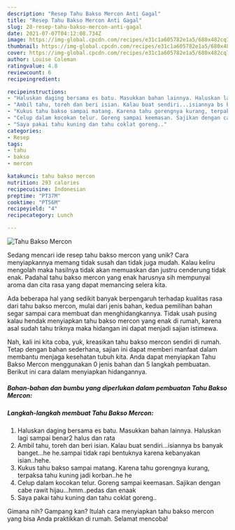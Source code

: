 ```yaml
---
description: "Resep Tahu Bakso Mercon Anti Gagal"
title: "Resep Tahu Bakso Mercon Anti Gagal"
slug: 28-resep-tahu-bakso-mercon-anti-gagal
date: 2021-07-07T04:12:08.734Z
image: https://img-global.cpcdn.com/recipes/e31c1a605782e1a5/680x482cq70/tahu-bakso-mercon-foto-resep-utama.jpg
thumbnail: https://img-global.cpcdn.com/recipes/e31c1a605782e1a5/680x482cq70/tahu-bakso-mercon-foto-resep-utama.jpg
cover: https://img-global.cpcdn.com/recipes/e31c1a605782e1a5/680x482cq70/tahu-bakso-mercon-foto-resep-utama.jpg
author: Louise Coleman
ratingvalue: 4.8
reviewcount: 6
recipeingredient:

recipeinstructions:
- "Haluskan daging bersama es batu. Masukkan bahan lainnya. Haluskan lagi sampai benar2 halus dan rata"
- "Ambil tahu, toreh dan beri isian. Kalau buat sendiri...isiannya bs banyak banget...he he.sampai tidak rapi bentuknya karena kebanyakan isian..hehe."
- "Kukus tahu bakso sampai matang. Karena tahu gorengnya kurang, terpaksa tahu kuning jadi korban..he he"
- "Celup dalam kocokan telur. Goreng sampai keemasan. Sajikan dengan cabe rawit hijau...hmm..pedas dan enaak"
- "Saya pakai tahu kuning dan tahu coklat goreng.."
categories:
- Resep
tags:
- tahu
- bakso
- mercon

katakunci: tahu bakso mercon 
nutrition: 293 calories
recipecuisine: Indonesian
preptime: "PT37M"
cooktime: "PT56M"
recipeyield: "4"
recipecategory: Lunch

---
```



![Tahu Bakso Mercon](https://img-global.cpcdn.com/recipes/e31c1a605782e1a5/680x482cq70/tahu-bakso-mercon-foto-resep-utama.jpg)

Sedang mencari ide resep tahu bakso mercon yang unik? Cara menyiapkannya memang tidak susah dan tidak juga mudah. Kalau keliru mengolah maka hasilnya tidak akan memuaskan dan justru cenderung tidak enak. Padahal tahu bakso mercon yang enak harusnya sih mempunyai aroma dan cita rasa yang dapat memancing selera kita.



Ada beberapa hal yang sedikit banyak berpengaruh terhadap kualitas rasa dari tahu bakso mercon, mulai dari jenis bahan, kedua pemilihan bahan segar sampai cara membuat dan menghidangkannya. Tidak usah pusing kalau hendak menyiapkan tahu bakso mercon yang enak di rumah, karena asal sudah tahu triknya maka hidangan ini dapat menjadi sajian istimewa.


Nah, kali ini kita coba, yuk, kreasikan tahu bakso mercon sendiri di rumah. Tetap dengan bahan sederhana, sajian ini dapat memberi manfaat dalam membantu menjaga kesehatan tubuh kita. Anda dapat menyiapkan Tahu Bakso Mercon menggunakan 0 jenis bahan dan 5 langkah pembuatan. Berikut ini cara dalam menyiapkan hidangannya.

<!--inarticleads1-->

##### Bahan-bahan dan bumbu yang diperlukan dalam pembuatan Tahu Bakso Mercon:





<!--inarticleads2-->

##### Langkah-langkah membuat Tahu Bakso Mercon:

1. Haluskan daging bersama es batu. Masukkan bahan lainnya. Haluskan lagi sampai benar2 halus dan rata
1. Ambil tahu, toreh dan beri isian. Kalau buat sendiri...isiannya bs banyak banget...he he.sampai tidak rapi bentuknya karena kebanyakan isian..hehe.
1. Kukus tahu bakso sampai matang. Karena tahu gorengnya kurang, terpaksa tahu kuning jadi korban..he he
1. Celup dalam kocokan telur. Goreng sampai keemasan. Sajikan dengan cabe rawit hijau...hmm..pedas dan enaak
1. Saya pakai tahu kuning dan tahu coklat goreng..




Gimana nih? Gampang kan? Itulah cara menyiapkan tahu bakso mercon yang bisa Anda praktikkan di rumah. Selamat mencoba!
